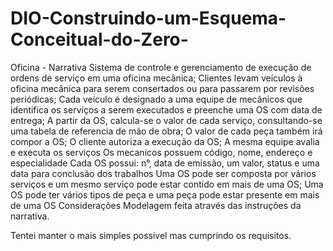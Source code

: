 # DIO-Construindo-um-Esquema-Conceitual-do-Zero-

Oficina - Narrativa
Sistema de controle e gerenciamento de execução de ordens de serviço em uma oficina mecânica;
Clientes levam veículos à oficina mecânica para serem consertados ou para passarem por revisões periódicas;
Cada veículo é designado a uma equipe de mecânicos que identifica os serviços a serem executados e preenche uma OS com data de entrega;
A partir da OS, calcula-se o valor de cada serviço, consultando-se uma tabela de referencia de mão de obra;
O valor de cada peça também irá compor a OS;
O cliente autoriza a execução da OS;
A mesma equipe avalia e executa os serviços
Os mecanicos possuem código, nome, endereço e especialidade
Cada OS possui: n°, data de emissão, um valor, status e uma data para conclusão dos trabalhos
Uma OS pode ser composta por vários serviços e um mesmo serviço pode estar contido em mais de uma OS;
Uma OS pode ter vários tipos de peça e uma peça pode estar presente em mais de uma OS
Considerações
Modelagem feita através das instruções da narrativa.

Tentei manter o mais simples possível mas cumprindo os requisitos.
